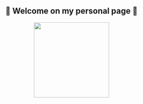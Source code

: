 <div id="header" align="center">
  <h2> 👋 Welcome on my personal page 👋</h2>
  <img src="https://media.giphy.com/media/qgQUggAC3Pfv687qPC/giphy.gif" width="200"/>
</div>

<!--
**DecseiD/DecseiD** is a ✨ _special_ ✨ repository because its `README.md` (this file) appears on your GitHub profile.

Here are some ideas to get you started:

- 🔭 I’m currently working on ...
- 🌱 I’m currently learning ...
- 👯 I’m looking to collaborate on ...
- 🤔 I’m looking for help with ...
- 💬 Ask me about ...
- 📫 How to reach me: ...
- 😄 Pronouns: ...
- ⚡ Fun fact: ...
-->
